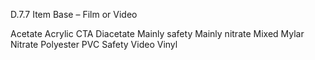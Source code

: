 D.7.7 Item Base – Film or Video

Acetate
Acrylic
CTA
Diacetate
Mainly safety
Mainly nitrate
Mixed
Mylar
Nitrate
Polyester
PVC
Safety
Video
Vinyl
